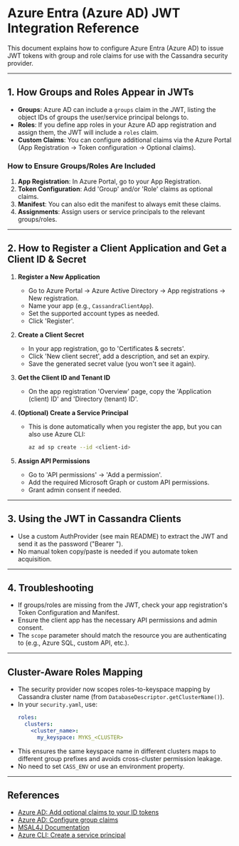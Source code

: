 # Azure Entra (Azure AD) JWT Integration Reference

This document explains how to configure Azure Entra (Azure AD) to issue JWT tokens with group and role claims for use with the Cassandra security provider.

---

## 1. How Groups and Roles Appear in JWTs

- **Groups**: Azure AD can include a `groups` claim in the JWT, listing the object IDs of groups the user/service principal belongs to.
- **Roles**: If you define app roles in your Azure AD app registration and assign them, the JWT will include a `roles` claim.
- **Custom Claims**: You can configure additional claims via the Azure Portal (App Registration → Token configuration → Optional claims).

### How to Ensure Groups/Roles Are Included
1. **App Registration**: In Azure Portal, go to your App Registration.
2. **Token Configuration**: Add 'Group' and/or 'Role' claims as optional claims.
3. **Manifest**: You can also edit the manifest to always emit these claims.
4. **Assignments**: Assign users or service principals to the relevant groups/roles.

---

## 2. How to Register a Client Application and Get a Client ID & Secret

1. **Register a New Application**
   - Go to Azure Portal → Azure Active Directory → App registrations → New registration.
   - Name your app (e.g., `CassandraClientApp`).
   - Set the supported account types as needed.
   - Click 'Register'.

2. **Create a Client Secret**
   - In your app registration, go to 'Certificates & secrets'.
   - Click 'New client secret', add a description, and set an expiry.
   - Save the generated secret value (you won't see it again).

3. **Get the Client ID and Tenant ID**
   - On the app registration 'Overview' page, copy the 'Application (client) ID' and 'Directory (tenant) ID'.

4. **(Optional) Create a Service Principal**
   - This is done automatically when you register the app, but you can also use Azure CLI:
     ```bash
     az ad sp create --id <client-id>
     ```

5. **Assign API Permissions**
   - Go to 'API permissions' → 'Add a permission'.
   - Add the required Microsoft Graph or custom API permissions.
   - Grant admin consent if needed.

---

## 3. Using the JWT in Cassandra Clients

- Use a custom AuthProvider (see main README) to extract the JWT and send it as the password ("Bearer <token>").
- No manual token copy/paste is needed if you automate token acquisition.

---

## 4. Troubleshooting

- If groups/roles are missing from the JWT, check your app registration's Token Configuration and Manifest.
- Ensure the client app has the necessary API permissions and admin consent.
- The `scope` parameter should match the resource you are authenticating to (e.g., Azure SQL, custom API, etc.).

---

## Cluster-Aware Roles Mapping

- The security provider now scopes roles-to-keyspace mapping by Cassandra cluster name (from `DatabaseDescriptor.getClusterName()`).
- In your `security.yaml`, use:
  ```yaml
  roles:
    clusters:
      <cluster_name>:
        my_keyspace: MYKS_<CLUSTER>
  ```
- This ensures the same keyspace name in different clusters maps to different group prefixes and avoids cross-cluster permission leakage.
- No need to set `CASS_ENV` or use an environment property.

---

## References
- [Azure AD: Add optional claims to your ID tokens](https://learn.microsoft.com/en-us/azure/active-directory/develop/active-directory-optional-claims)
- [Azure AD: Configure group claims](https://learn.microsoft.com/en-us/azure/active-directory/hybrid/how-to-connect-fed-group-claims)
- [MSAL4J Documentation](https://github.com/AzureAD/microsoft-authentication-library-for-java)
- [Azure CLI: Create a service principal](https://learn.microsoft.com/en-us/cli/azure/create-an-azure-service-principal-azure-cli)
